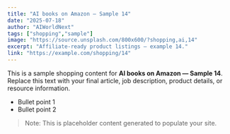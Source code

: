 ```yaml
---
title: "AI books on Amazon — Sample 14"
date: "2025-07-18"
author: "AIWorldNext"
tags: ["shopping","sample"]
image: "https://source.unsplash.com/800x600/?shopping,ai,14"
excerpt: "Affiliate-ready product listings — example 14."
link: "https://example.com/shopping/14"
---
```


This is a sample shopping content for **AI books on Amazon — Sample 14**. Replace this text with your final article, job description, product details, or resource information.

- Bullet point 1
- Bullet point 2

> Note: This is placeholder content generated to populate your site.
